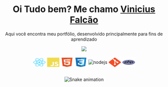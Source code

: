 <div>
  
  <h1 align="center">
    Oi Tudo bem? Me chamo 
    <a href="https://www.linkedin.com/in/fxlcaovini/">Vinicius Falcão </a>
  </h1>
  <p align="center">
   Aqui você encontra meu portfólio, desenvolvido principalmente para fins de aprendizado 
  </p>
  
</div>

<div align="center">
  <a href="https://github.com/fxlcaovini">
    <img height="150em" src= "https://github-readme-stats.vercel.app/api/top-langs/?username=fxlcaovini&langs_count=9&layout=compact&theme=tokyonight&card_width=500px" />
  </a>
</div>

<div align="center" valign="top"><br>
  <img align="center" alt="React" height="30" width="40" src="https://raw.githubusercontent.com/devicons/devicon/master/icons/react/react-original.svg">
  <img align="center" alt="Js" height="30" width="40" src="https://raw.githubusercontent.com/devicons/devicon/master/icons/javascript/javascript-plain.svg">
  <img align="center" alt="HTML" height="30" width="40" src="https://raw.githubusercontent.com/devicons/devicon/master/icons/html5/html5-original.svg">
  <img align="center" alt="CSS" height="30" width="40" src="https://raw.githubusercontent.com/devicons/devicon/master/icons/css3/css3-original.svg">
  <img align="center" alt="nodejs" height="30" width="40" src="https://cdn.worldvectorlogo.com/logos/nodejs-icon.svg">
  <img align="center" alt="git" height="30" width="40" src="https://raw.githubusercontent.com/devicons/devicon/master/icons/git/git-original.svg">
  <img align="center" alt="php" height="30" width="40" src="https://raw.githubusercontent.com/devicons/devicon/master/icons/php/php-original.svg">

</div><br>


<div align="center">

  ![Snake animation](https://github.com/danielbped/danielbped/blob/output/github-contribution-grid-snake.svg)
  
</div>



